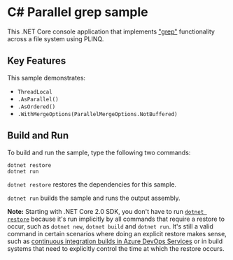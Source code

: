 # C# Parallel grep sample

This .NET Core console application that implements ["grep"](https://en.wikipedia.org/wiki/Grep) functionality across a file system using PLINQ.

## Key Features

This sample demonstrates:

- `ThreadLocal`
- `.AsParallel()`
- `.AsOrdered()`
- `.WithMergeOptions(ParallelMergeOptions.NotBuffered)`

## Build and Run

To build and run the sample, type the following two commands:

```
dotnet restore
dotnet run
```

`dotnet restore` restores the dependencies for this sample.

`dotnet run` builds the sample and runs the output assembly.

**Note:** Starting with .NET Core 2.0 SDK, you don't have to run [`dotnet restore`](https://docs.microsoft.com/dotnet/core/tools/dotnet-restore) because it's run implicitly by all commands that require a restore to occur, such as `dotnet new`, `dotnet build` and `dotnet run`.
It's still a valid command in certain scenarios where doing an explicit restore makes sense, such as [continuous integration builds in Azure DevOps Services](https://docs.microsoft.com/azure/devops/build-release/apps/aspnet/build-aspnet-core) or in build systems that need to explicitly control the time at which the restore occurs.
